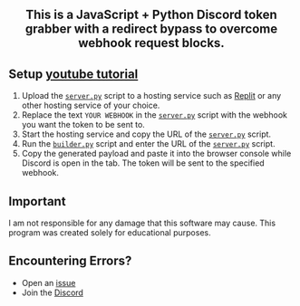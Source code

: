 <h2 align="center">This is a JavaScript + Python Discord token grabber with a redirect bypass to overcome webhook request blocks.</h2>

## Setup [youtube tutorial](https://www.youtube.com/channel/UCqUsj2ghXj2UzR9UikgesLg)

1. Upload the [`server.py`](https://github.com/I-Skid/discord-web-token-grabber/blob/main/server.py) script to a hosting service such as [Replit](https://replit.com/) or any other hosting service of your choice.
2. Replace the text `YOUR WEBHOOK` in the [`server.py`](https://github.com/I-Skid/discord-web-token-grabber/blob/main/server.py) script with the webhook you want the token to be sent to.
3. Start the hosting service and copy the URL of the [`server.py`](https://github.com/I-Skid/discord-web-token-grabber/blob/main/server.py) script.
4. Run the [`builder.py`](https://github.com/I-Skid/discord-web-token-grabber/blob/main/builder.py) script and enter the URL of the [`server.py`](https://github.com/I-Skid/discord-web-token-grabber/blob/main/server.py) script.
5. Copy the generated payload and paste it into the browser console while Discord is open in the tab. The token will be sent to the specified webhook.

## Important

I am not responsible for any damage that this software may cause. This program was created solely for educational purposes.

## Encountering Errors?

-   Open an [issue](https://github.com/I-Skid/discord-web-token-grabber/issues)
-   Join the [Discord](https://discord.gg/MqF9pcrgsf)
